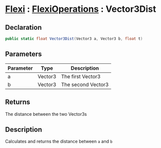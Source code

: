 # [Flexi](../Docs.md) : [FlexiOperations](FlexiOperations.md) : Vector3Dist
## Declaration
```cs
public static float Vector3Dist(Vector3 a, Vector3 b, float t)
```

## Parameters
| Parameter | Type | Description |
| - | - | - |
| a | Vector3 | The first Vector3 |
| b | Vector3 | The second Vector3 |

## Returns
The distance between the two Vector3s

## Description
Calculates and returns the distance between `a` and `b`
